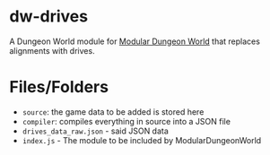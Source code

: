 # dw-drives
A Dungeon World module for [Modular Dungeon World](https://github.com/Vindexus/ModularDungeonWorld) that replaces alignments with drives.

# Files/Folders

 - `source`: the game data to be added is stored here
 - `compiler`: compiles everything in source into a JSON file
 - `drives_data_raw.json` - said JSON data
 - `index.js` - The module to be included by ModularDungeonWorld
